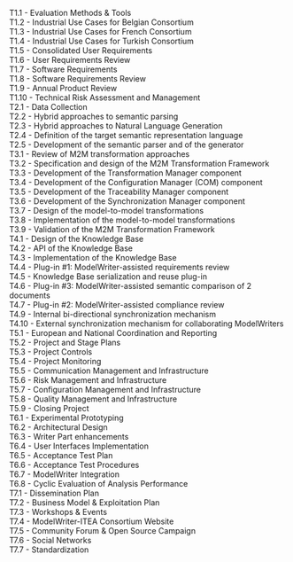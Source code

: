 T1.1 - Evaluation Methods & Tools  
T1.2 - Industrial Use Cases for Belgian Consortium  
T1.3 - Industrial Use Cases for French Consortium  
T1.4 - Industrial Use Cases for Turkish Consortium  
T1.5 - Consolidated User Requirements  
T1.6 - User Requirements Review  
T1.7 - Software Requirements  
T1.8 - Software Requirements Review  
T1.9 - Annual Product Review  
T1.10 - Technical Risk Assessment and Management  
T2.1 - Data Collection  
T2.2 - Hybrid approaches to semantic parsing  
T2.3 - Hybrid approaches to Natural Language Generation  
T2.4 - Definition of the target semantic representation language  
T2.5 - Development of the semantic parser and of the generator  
T3.1 - Review of M2M transformation approaches  
T3.2 - Specification and design of the M2M Transformation Framework  
T3.3 - Development of the Transformation Manager component  
T3.4 - Development of the Configuration Manager (COM) component  
T3.5 - Development of the Traceability Manager component  
T3.6 - Development of the Synchronization Manager component  
T3.7 - Design of the model-to-model transformations  
T3.8 - Implementation of the model-to-model transformations  
T3.9 - Validation of the M2M Transformation Framework  
T4.1 - Design of the Knowledge Base  
T4.2 - API of the Knowledge Base  
T4.3 - Implementation of the Knowledge Base  
T4.4 - Plug-in #1: ModelWriter-assisted requirements review  
T4.5 - Knowledge Base serialization and reuse plug-in  
T4.6 - Plug-in #3: ModelWriter-assisted semantic comparison of 2 documents  
T4.7 - Plug-in #2: ModelWriter-assisted compliance review  
T4.9 - Internal bi-directional synchronization mechanism  
T4.10 - External synchronization mechanism for collaborating ModelWriters  
T5.1 - European and National Coordination and Reporting  
T5.2 - Project and Stage Plans  
T5.3 - Project Controls  
T5.4 - Project Monitoring  
T5.5 - Communication Management and Infrastructure  
T5.6 - Risk Management and Infrastructure  
T5.7 - Configuration Management and Infrastructure  
T5.8 - Quality Management and Infrastructure  
T5.9 - Closing Project  
T6.1 - Experimental Prototyping  
T6.2 - Architectural Design  
T6.3 - Writer Part enhancements  
T6.4 - User Interfaces Implementation  
T6.5 - Acceptance Test Plan  
T6.6 - Acceptance Test Procedures  
T6.7 - ModelWriter Integration  
T6.8 - Cyclic Evaluation of Analysis Performance  
T7.1 - Dissemination Plan  
T7.2 - Business Model & Exploitation Plan  
T7.3 - Workshops & Events  
T7.4 - ModelWriter-ITEA Consortium Website  
T7.5 - Community Forum & Open Source Campaign  
T7.6 - Social Networks  
T7.7 - Standardization  










